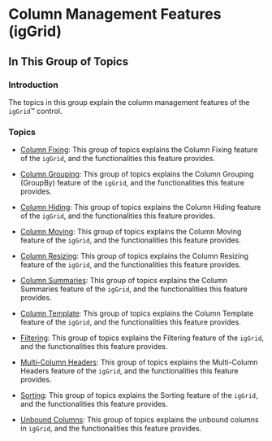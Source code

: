 ﻿<!--
|metadata|
{
    "fileName": "iggrid-columnmanagementfeatures-landingpage",
    "controlName": "igGrid",
    "tags": ["Getting Started","Grids"]
}
|metadata|
-->

# Column Management Features (igGrid)

## In This Group of Topics

### Introduction

The topics in this group explain the column management features of the `igGrid`™ control.

### Topics

- [Column Fixing](igGrid-ColumnFixing-LandingPage.html): This group of topics explains the Column Fixing feature of the `igGrid`, and the functionalities this feature provides.

- [Column Grouping](igGrid-GroupBy.html): This group of topics explains the Column Grouping (GroupBy) feature of the `igGrid`, and the functionalities this feature provides.

- [Column Hiding](igGrid-Column-Hiding.html): This group of topics explains the Column Hiding feature of the `igGrid`, and the functionalities this feature provides.

- [Column Moving](igGrid-ColumnMoving-LandingPage.html): This group of topics explains the Column Moving feature of the `igGrid`, and the functionalities this feature provides.

- [Column Resizing](igGrid-Column-Resizing.html): This group of topics explains the Column Resizing feature of the `igGrid`, and the functionalities this feature provides.

- [Column Summaries](igGrid-Column-Summaries.html): This group of topics explains the Column Summaries feature of the `igGrid`, and the functionalities this feature provides.

- [Column Template](igGrid-Column-Template.html): This group of topics explains the Column Template feature of the `igGrid`, and the functionalities this feature provides.

- [Filtering](igGrid-Filtering.html): This group of topics explains the Filtering feature of the `igGrid`, and the functionalities this feature provides.

- [Multi-Column Headers](igGrid-MultiColumnHeaders-LandingPage.html): This group of topics explains the Multi-Column Headers feature of the `igGrid`, and the functionalities this feature provides.

- [Sorting](igGrid-Sorting.html): This group of topics explains the Sorting feature of the `igGrid`, and the functionalities this feature provides.

- [Unbound Columns](igGrid-UnboundColumns-Landing-Page.html): This group of topics explains the unbound columns in `igGrid`, and the functionalities this feature provides.





 

 


